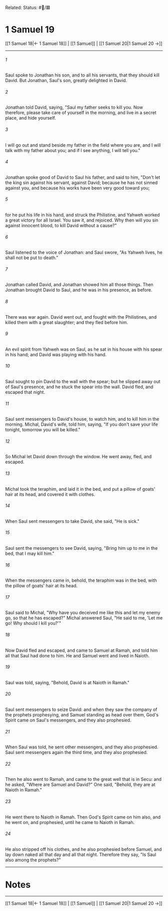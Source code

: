 Related:
Status: #📖/🟥
# 1 Samuel 19

[[1 Samuel 18|← 1 Samuel 18]] | [[1 Samuel]] | [[1 Samuel 20|1 Samuel 20 →]]
***



###### 1 
Saul spoke to Jonathan his son, and to all his servants, that they should kill David. But Jonathan, Saul's son, greatly delighted in David. 

###### 2 
Jonathan told David, saying, "Saul my father seeks to kill you. Now therefore, please take care of yourself in the morning, and live in a secret place, and hide yourself. 

###### 3 
I will go out and stand beside my father in the field where you are, and I will talk with my father about you; and if I see anything, I will tell you." 

###### 4 
Jonathan spoke good of David to Saul his father, and said to him, "Don't let the king sin against his servant, against David; because he has not sinned against you, and because his works have been very good toward you; 

###### 5 
for he put his life in his hand, and struck the Philistine, and Yahweh worked a great victory for all Israel. You saw it, and rejoiced. Why then will you sin against innocent blood, to kill David without a cause?" 

###### 6 
Saul listened to the voice of Jonathan: and Saul swore, "As Yahweh lives, he shall not be put to death." 

###### 7 
Jonathan called David, and Jonathan showed him all those things. Then Jonathan brought David to Saul, and he was in his presence, as before. 

###### 8 
There was war again. David went out, and fought with the Philistines, and killed them with a great slaughter; and they fled before him. 

###### 9 
An evil spirit from Yahweh was on Saul, as he sat in his house with his spear in his hand; and David was playing with his hand. 

###### 10 
Saul sought to pin David to the wall with the spear; but he slipped away out of Saul's presence, and he stuck the spear into the wall. David fled, and escaped that night. 

###### 11 
Saul sent messengers to David's house, to watch him, and to kill him in the morning. Michal, David's wife, told him, saying, "If you don't save your life tonight, tomorrow you will be killed." 

###### 12 
So Michal let David down through the window. He went away, fled, and escaped. 

###### 13 
Michal took the teraphim, and laid it in the bed, and put a pillow of goats' hair at its head, and covered it with clothes. 

###### 14 
When Saul sent messengers to take David, she said, "He is sick." 

###### 15 
Saul sent the messengers to see David, saying, "Bring him up to me in the bed, that I may kill him." 

###### 16 
When the messengers came in, behold, the teraphim was in the bed, with the pillow of goats' hair at its head. 

###### 17 
Saul said to Michal, "Why have you deceived me like this and let my enemy go, so that he has escaped?" Michal answered Saul, "He said to me, 'Let me go! Why should I kill you?'" 

###### 18 
Now David fled and escaped, and came to Samuel at Ramah, and told him all that Saul had done to him. He and Samuel went and lived in Naioth. 

###### 19 
Saul was told, saying, "Behold, David is at Naioth in Ramah." 

###### 20 
Saul sent messengers to seize David: and when they saw the company of the prophets prophesying, and Samuel standing as head over them, God's Spirit came on Saul's messengers, and they also prophesied. 

###### 21 
When Saul was told, he sent other messengers, and they also prophesied. Saul sent messengers again the third time, and they also prophesied. 

###### 22 
Then he also went to Ramah, and came to the great well that is in Secu: and he asked, "Where are Samuel and David?" One said, "Behold, they are at Naioth in Ramah." 

###### 23 
He went there to Naioth in Ramah. Then God's Spirit came on him also, and he went on, and prophesied, until he came to Naioth in Ramah. 

###### 24 
He also stripped off his clothes, and he also prophesied before Samuel, and lay down naked all that day and all that night. Therefore they say, "Is Saul also among the prophets?"

---
# Notes


***
[[1 Samuel 18|← 1 Samuel 18]] | [[1 Samuel]] | [[1 Samuel 20|1 Samuel 20 →]]
